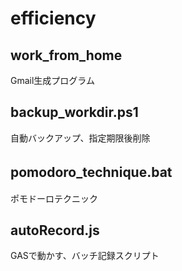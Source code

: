 # efficiency
## work_from_home  
Gmail生成プログラム

## backup_workdir.ps1  
自動バックアップ、指定期限後削除

## pomodoro_technique.bat 　
ポモドーロテクニック

## autoRecord.js  
GASで動かす、バッチ記録スクリプト
